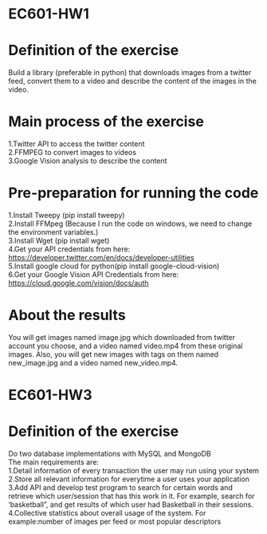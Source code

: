 # EC601-HW1
# Definition of the exercise
Build a library (preferable in python) that downloads images from a twitter feed, convert them to a video and describe the content of the images in the video.
# Main process of the exercise
1.Twitter API to access the twitter content  
2.FFMPEG to convert images to videos  
3.Google Vision analysis to describe the content
# Pre-preparation for running the code
1.Install Tweepy (pip install tweepy)  
2.Install FFMpeg (Because I run the code on windows, we need to change the environment variables.)  
3.Install Wget (pip install wget)  
4.Get your API credentials from here: https://developer.twitter.com/en/docs/developer-utilities  
5.Install google cloud for python(pip install google-cloud-vision)  
6.Get your Google Vision API Credentials from here: https://cloud.google.com/vision/docs/auth
# About the results
You will get images named image.jpg which downloaded from twitter account you choose, and a video named video.mp4 from these original images. Also, you will get new images with tags on them named new_image.jpg and a video named new_video.mp4.

# EC601-HW3
# Definition of the exercise
Do two database implementations with MySQL and MongoDB  
The main requirements are:  
1.Detail information of every transaction the user may run using your system  
2.Store all relevant information for everytime a user uses your application  
3.Add API and develop test program to search for certain words and retrieve which user/session that has this work in it.  For example, search for ‘basketball”, and get results of which user had Basketball in their sessions.  
4.Collective statistics about overall usage of the system.  For example:number of images per feed or most popular descriptors
